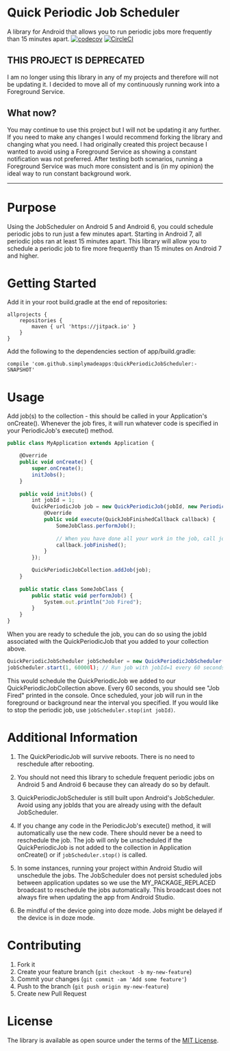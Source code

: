 # Quick Periodic Job Scheduler
A library for Android that allows you to run periodic jobs more frequently than 15 minutes apart.
[![codecov](https://codecov.io/gh/simplymadeapps/QuickPeriodicJobScheduler/branch/master/graph/badge.svg?token=7ZCnsUO8fL)](https://codecov.io/gh/simplymadeapps/QuickPeriodicJobScheduler)
[![CircleCI](https://circleci.com/gh/simplymadeapps/QuickPeriodicJobScheduler.svg?style=svg)](https://circleci.com/gh/simplymadeapps/QuickPeriodicJobScheduler)

## THIS PROJECT IS DEPRECATED
I am no longer using this library in any of my projects and therefore will not be updating it.  I decided to move all of my continuously running work into a Foreground Service.

## What now?
You may continue to use this project but I will not be updating it any further.  If you need to make any changes I would recommend forking the library and changing what you need.
I had originally created this project because I wanted to avoid using a Foreground Service as showing a constant notification was not preferred.  After testing both scenarios, running a Foreground Service was much more consistent and is (in my opinion) the ideal way to run constant background work.

---

# Purpose
Using the JobScheduler on Android 5 and Android 6, you could schedule periodic jobs to run just a few minutes apart.  Starting in Android 7, all periodic jobs ran at least 15 minutes apart.  This library will allow you to schedule a periodic job to fire more frequently than 15 minutes on Android 7 and higher.
# Getting Started
Add it in your root build.gradle at the end of repositories:
```
allprojects {
	repositories {
		maven { url 'https://jitpack.io' }
	}
}
```
Add the following to the dependencies section of app/build.gradle:
```
compile 'com.github.simplymadeapps:QuickPeriodicJobScheduler:-SNAPSHOT'
```
# Usage
Add job(s) to the collection - this should be called in your Application's onCreate().  Whenever the job fires, it will run whatever code is specified in your PeriodicJob's execute() method.
```javascript
public class MyApplication extends Application {

    @Override
    public void onCreate() {
        super.onCreate();
        initJobs();
    }
    
    public void initJobs() {
    	int jobId = 1;
    	QuickPeriodicJob job = new QuickPeriodicJob(jobId, new PeriodicJob() {
        	@Override
        	public void execute(QuickJobFinishedCallback callback) {
            	SomeJobClass.performJob();
                
                // When you have done all your work in the job, call jobFinished to release the resources
                callback.jobFinished();
        	}
    	});

    	QuickPeriodicJobCollection.addJob(job);
    }
    
    public static class SomeJobClass {
        public static void performJob() {
            System.out.println("Job Fired");
        }
    }
}
```
When you are ready to schedule the job, you can do so using the jobId associated with the QuickPeriodicJob that you added to your collection above.
```javascript
QuickPeriodicJobScheduler jobScheduler = new QuickPeriodicJobScheduler(context);
jobScheduler.start(1, 60000l); // Run job with jobId=1 every 60 seconds
```
This would schedule the QuickPeriodicJob we added to our QuickPeriodicJobCollection above.  Every 60 seconds, you should see "Job Fired" printed in the console.
Once scheduled, your job will run in the foreground or background near the interval you specified.  If you would like to stop the periodic job, use `jobScheduler.stop(int jobId)`. 
# Additional Information
1)  The QuickPeriodicJob will survive reboots.  There is no need to reschedule after rebooting.

2)  You should not need this library to schedule frequent periodic jobs on Android 5 and Android 6 because they can already do so by default.

3)  QuickPeriodicJobScheduler is still built upon Android's JobScheduler.  Avoid using any jobIds that you are already using with the default JobScheduler.

4)  If you change any code in the PeriodicJob's execute() method, it will automatically use the new code.  There should never be a need to reschedule the job.  The job will only be unscheduled if the QuickPeriodicJob is not added to the collection in Application onCreate() or if `jobScheduler.stop()` is called.

5)  In some instances, running your project within Android Studio will unschedule the jobs.   The JobScheduler does not persist scheduled jobs between application updates so we use the MY_PACKAGE_REPLACED broadcast to reschedule the jobs automatically.  This broadcast does not always fire when updating the app from Android Studio.

5)  Be mindful of the device going into doze mode.  Jobs might be delayed if the device is in doze mode.
# Contributing

1. Fork it
2. Create your feature branch (`git checkout -b my-new-feature`)
3. Commit your changes (`git commit -am 'Add some feature'`)
4. Push to the branch (`git push origin my-new-feature`)
5. Create new Pull Request

# License
The library is available as open source under the terms of the [MIT License](http://opensource.org/licenses/MIT).
